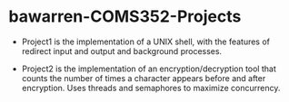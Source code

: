 # bawarren-COMS352-Projects

* Project1 is the implementation of a UNIX shell, with the features of redirect input and output and background processes.

* Project2 is the implementation of an encryption/decryption tool that counts the number of times a character appears before and after encryption. Uses threads and semaphores to maximize concurrency. 
